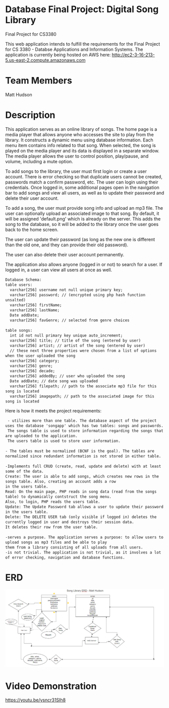 # Database Final Project: Digital Song Library
Final Project for CS3380

This web application intends to fulfill the requirements for the Final Project for CS 3380 - Databse Applications and Information Systems.
The application is currently being hosted on AWS here: http://ec2-3-16-213-5.us-east-2.compute.amazonaws.com

# Team Members
Matt Hudson

# Description

This application serves as an online library of songs. The home page is a media player that allows anyone who accesses
the site to play from the library. It constructs a dynamic menu using database information. Each menu item contains
info related to that song. When selected, the song is played on the media player and its data is displayed in a separate window.
The media player allows the user to control position, play/pause, and volume, including a mute option.

To add songs to the library, the user must first login or create a user account. There is error checking so that duplicate
users cannot be created, passwords match a confirm password, etc. The user can login using their credentials. Once logged in,
some additional pages open in the navigation bar to add songs and view all users, as well as to update their password and delete their user account.

To add a song, the user must provide song info and upload an mp3 file. The user can optionally upload an associated image to that song.
By default, it will be assigned 'default.png' which is already on the server. This adds the song to the database, so it will be
added to the library once the user goes back to the home screen.

The user can update their password (as long as the new one is different than the old one, and they can provide their old password).

The user can also delete their user account permanently.

The application also allows anyone (logged in or not) to search for a user. If logged in, a user can view all users at once as well.
    
    Database Schema:
    table users:
      varchar[256] username not null unique primary key;
      varchar[256] password; // (encrypted using php hash function unsalted)
      varchar[256] firstName;
      varchar[256] lastName;
      Date addDate;
      varchar[256] favGenre; // selected from genre choices
      
    table songs:
      int id not null primary key unique auto_increment; 
      varchar[256] title; // title of the song (entered by user)
      varchar[256] artist; // artist of the song (entered by user)
      // these next three properties were chosen from a list of options when the user uploaded the song
      varchar[256] category;
      varchar[256] genre;
      varchar[256] decade;
      varchar[256] addedBy; // user who uploaded the song
      Date addDate; // date song was uploaded
      varchar[256] filepath; // path to the associate mp3 file for this song is located
      varchar[256] imagepath; // path to the associated image for this song is located
    
    
Here is how it meets the project requirements:


     - utilizes more than one table. The database aspect of the project uses the database 'songapp' which has two tables: songs and passwords.
     The songs table is used to store information regarding the songs that are uploaded to the application.
     The users table is used to store user information.
     
    - The tables must be normalized (BCNF is the goal). The tables are normalized since redundant information is not stored in either table.
    
    -Implements full CRUD (create, read, update and delete) with at least some of the data.
    Create: The user is able to add songs, which creates new rows in the songs table. Also, creating an account adds a row
    in the users table.
    Read: On the main page, PHP reads in song data (read from the songs table) to dynamically contstruct the song menu.
    Also, to login, PHP reads the users table.
    Update: The Update Password tab allows a user to update their password in the users table.
    Delete: The DELETE USER tab (only visible if logged in) deletes the currently logged in user and destroys their session data.
    It deletes their row from the user table.
    
    -serves a purpose. The application serves a purpose: to allow users to upload songs as mp3 files and be able to play
    them from a library consisting of all uploads from all users.
    -is not trivial. The application is not trivial, as it involves a lot of error checking, navigation and database functions.
    
# ERD

![ERD](https://github.com/hudso1898/DatabaseFinal/blob/master/songlibraryerd.PNG "ERD")

# Video Demonstration
https://youtu.be/ysncr31SIh8



